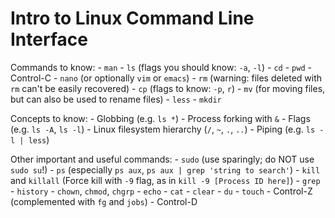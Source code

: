 Intro to Linux Command Line Interface
=====================================

Commands to know:
    - `man`
    - `ls` (flags you should know: `-a`, `-l`)
    - `cd`
    - `pwd`
    - Control-C
    - `nano` (or optionally `vim` or `emacs`)
    - `rm` (warning: files deleted with `rm` can't be easily recovered)
    - `cp` (flags to know: `-p`, `r`)
    - `mv` (for moving files, but can also be used to rename files)
    - `less`
    - `mkdir`

Concepts to know:
    - Globbing (e.g. `ls *`)
    - Process forking with `&`
    - Flags (e.g. `ls -A`, `ls -l`)
    - Linux filesystem hierarchy (`/`, `~`, `.`, `..`)
    - Piping (e.g. `ls -l | less`)

Other important and useful commands:
    - `sudo` (use sparingly; do NOT use `sudo su`!)
    - `ps` (especially `ps aux`, `ps aux | grep 'string to search'`)
    - `kill` and `killall` (Force kill with `-9` flag, as in `kill -9 [Process ID here]`)
    - `grep`
    - `history`
    - `chown`, `chmod`, `chgrp`
    - `echo`
    - `cat`
    - `clear`
    - `du`
    - `touch`
    - Control-Z (complemented with `fg` and `jobs`)
    - Control-D


